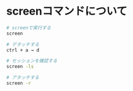 # screenコマンドについて

```bash
# screenで実行する
screen

# デタッチする
ctrl + a → d

# セッションを確認する
screen -ls

# アタッチする
screen -r
```